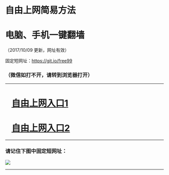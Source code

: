 ﻿# 自由上网简易方法

# 电脑、手机一键翻墙

（2017/10/09 更新，网址有效）

固定短网址：https://git.io/free99

### （微信如打不开，请转到浏览器打开）


***





# &nbsp;&nbsp; <a href="http://ft1778626853.fwq-tz-1001.info/fwqtz01.html?t=10090015203 " target="_blank">自由上网入口1</a>
# &nbsp;&nbsp; <a href="http://ft894618.fwq-tz-1002.info/fwqtz02.html?t=10090016874 " target="_blank">自由上网入口2</a>
***

### 请记住下图中固定短网址：

<img src="https://s3-us-west-2.amazonaws.com/fwq-1001/yjfq-20170905okok.png" /> 


***

